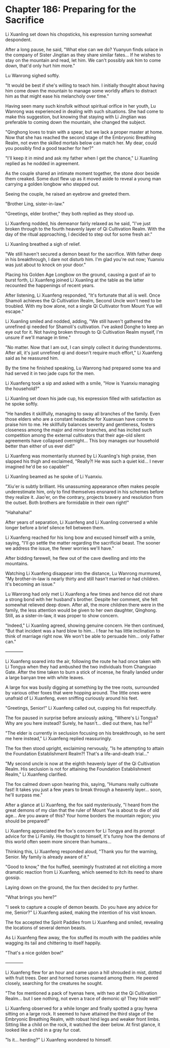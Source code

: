 # Chapter 186: Preparing for the Sacrifice

Li Xuanling set down his chopsticks, his expression turning somewhat despondent.

After a long pause, he said, "What else can we do? Yuanyun finds solace in the company of Sister Jingtian as they share similar fates... If he wishes to stay on the mountain and read, let him. We can't possibly ask him to come down, that'd only hurt him more."

Lu Wanrong sighed softly.

"It would be best if she's willing to teach him. I initially thought about having him come down the mountain to manage some worldly affairs to distract him as that might ease his melancholy over time."

Having seen many such kinsfolk without spiritual orifice in her youth, Lu Wanrong was experienced in dealing with such situations. She had come to make this suggestion, but knowing that staying with Li Jingtian was preferable to coming down the mountain, she changed the subject.

"Qinghong loves to train with a spear, but we lack a proper master at home. Now that she has reached the second stage of the Embryonic Breathing Realm, not even the skilled mortals below can match her. My dear, could you possibly find a good teacher for her?"

"I'll keep it in mind and ask my father when I get the chance," Li Xuanling replied as he nodded in agreement.

As the couple shared an intimate moment together, the stone door beside them creaked. Some dust flew up as it moved aside to reveal a young man carrying a golden longbow who stepped out.

Seeing the couple, he raised an eyebrow and greeted them.

"Brother Ling, sister-in-law."

"Greetings, elder brother," they both replied as they stood up.

Li Xuanfeng nodded, his demeanor fairly relaxed as he said, "I've just broken through to the fourth heavenly layer of Qi Cultivation Realm. With the day of the ritual approaching, I decided to step out for some fresh air."

Li Xuanling breathed a sigh of relief.

"We still haven't secured a demon beast for the sacrifice. With father deep in his breakthrough, I dare not disturb him. I'm glad you're out now; Yuanxiu was just about to knock on your door."

Placing his Golden Age Longbow on the ground, causing a gust of air to burst forth, Li Xuanfeng joined Li Xuanling at the table as the latter recounted the happenings of recent years.

After listening, Li Xuanfeng responded, "It's fortunate that all is well. Once Shamoli achieves the Qi Cultivation Realm, Second Uncle won't need to be troubled. With my bow alone, not a single Qi Cultivator from Mount Yue will escape."

Li Xuanling smiled and nodded, adding, "We still haven't gathered the unrefined qi needed for Shamoli's cultivation. I've asked Donghe to keep an eye out for it. Not having broken through to Qi Cultivation Realm myself, I'm unsure if we'll manage in time."

"No matter. Now that I am out, I can simply collect it during thunderstorms. After all, it's just unrefined qi and doesn't require much effort," Li Xuanfeng said as he reassured him.

By the time he finished speaking, Lu Wanrong had prepared some tea and had served it in two jade cups for the men.

Li Xuanfeng took a sip and asked with a smile, "How is Yuanxiu managing the household?"

Li Xuanling set down his jade cup, his expression filled with satisfaction as he spoke softly.

"He handles it skillfully, managing to sway all branches of the family. Even those elders who are a constant headache for Xuanxuan have come to praise him to me. He skillfully balances severity and gentleness, fosters closeness among the major and minor branches, and has incited such competition among the external cultivators that their age-old silent agreements have collapsed overnight... This boy manages our household better than either of us ever did!"

Li Xuanfeng was momentarily stunned by Li Xuanling's high praise, then slapped his thigh and exclaimed, "Really?! He was such a quiet kid... I never imagined he'd be so capable!"

Li Xuanling beamed as he spoke of Li Yuanxiu.

"Xiu'er is subtly brilliant. His unassuming appearance often makes people underestimate him, only to find themselves ensnared in his schemes before they realize it. Jiao'er, on the contrary, projects bravery and resolution from the outset. Both brothers are formidable in their own right!"

"Hahahaha!"

After years of separation, Li Xuanfeng and Li Xuanling conversed a while longer before a brief silence fell between them.

Li Xuanfeng reached for his long bow and excused himself with a smile, saying, "I'll go settle the matter regarding the sacrificial beast. The sooner we address the issue, the fewer worries we'll have."

After bidding farewell, he flew out of the cave dwelling and into the mountains.

Watching Li Xuanfeng disappear into the distance, Lu Wanrong murmured, "My brother-in-law is nearly thirty and still hasn't married or had children. It's becoming an issue."

Lu Wanrong had only met Li Xuanfeng a few times and hence did not share a strong bond with her husband's brother. Despite her comment, she felt somewhat relieved deep down. After all, the more children there were in the family, the less attention would be given to her own daughter, Qinghong. Still, as a sister-in-law, it was proper to show concern.

"Indeed," Li Xuanling agreed, showing genuine concern. He then continued, "But that incident was a hard blow to him... I fear he has little inclination to think of marriage right now. We won't be able to persuade him... only Father can."

————

Li Xuanfeng soared into the air, following the route he had once taken with Li Tongya when they had ambushed the two individuals from Changxiao Gate. After the time taken to burn a stick of incense, he finally landed under a large banyan tree with white leaves.

A large fox was busily digging at something by the tree roots, surrounded by various other foxes that were hopping around. The little ones were unafraid of Li Xuanfeng, even sniffing curiously around his feet.

"Greetings, Senior!" Li Xuanfeng called out, cupping his fist respectfully.

The fox paused in surprise before anxiously asking, "Where's Li Tongya? Why are you here instead? Surely, he hasn't... died out there, has he?"

"The elder is currently in seclusion focusing on his breakthrough, so he sent me here instead," Li Xuanfeng replied reassuringly.

The fox then stood upright, exclaiming nervously, "Is he attempting to attain the Foundation Establishment Realm?! That's a life-and-death trial..."

"My second uncle is now at the eighth heavenly layer of the Qi Cultivation Realm. His seclusion is not for attaining the Foundation Establishment Realm," Li Xuanfeng clarified.

The fox calmed down upon hearing this, saying, "Humans really cultivate fast! It takes you just a few years to break through a heavenly layer... soon, he'll surpass me."

After a glance at Li Xuanfeng, the fox said mysteriously, "I heard from the great demons of my clan that the ruler of Mount Yue is about to die of old age... Are you aware of this? Your home borders the mountain region; you should be prepared!"

Li Xuanfeng appreciated the fox's concern for Li Tongya and its prompt advice for the Li Family. He thought to himself, It's funny how the demons of this world often seem more sincere than humans...

Thinking this, Li Xuanfeng responded aloud, "Thank you for the warning, Senior. My family is already aware of it."

"Good to know," the fox huffed, seemingly frustrated at not eliciting a more dramatic reaction from Li Xuanfeng, which seemed to itch its need to share gossip.

Laying down on the ground, the fox then decided to pry further.

"What brings you here?"

"I seek to capture a couple of demon beasts. Do you have any advice for me, Senior?" Li Xuanfeng asked, making the intention of his visit known.

The fox accepted the Spirit Paddies from Li Xuanfeng and smiled, revealing the locations of several demon beasts.

As Li Xuanfeng flew away, the fox stuffed its mouth with the paddies while wagging its tail and chittering to itself happily.

"That's a nice golden bow!"

————

Li Xuanfeng flew for an hour and came upon a hill shrouded in mist, dotted with fruit trees. Deer and horned horses roamed among them. He peered closely, searching for the creatures he sought.

"The fox mentioned a pack of hyenas here, with two at the Qi Cultivation Realm... but I see nothing, not even a trace of demonic qi! They hide well!"

Li Xuanfeng observed for a while longer and finally spotted a gray hyena sitting on a large rock. It seemed to have attained the third stage of the Embryonic Breathing Realm, with robust hind legs and weaker front limbs. Sitting like a child on the rock, it watched the deer below. At first glance, it looked like a child in a gray fur coat.

"Is it... herding?" Li Xuanfeng wondered to himself.
